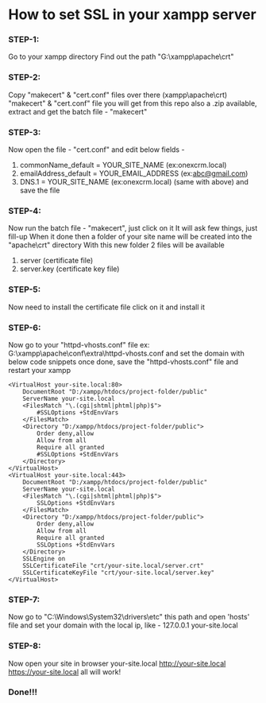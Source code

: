 # How to set SSL in your xampp server

### STEP-1:
Go to your xampp directory
Find out the path "G:\xampp\apache\crt"

### STEP-2:
Copy "makecert" & "cert.conf" files over there (xampp\apache\crt)
"makecert" & "cert.conf" file you will get from this repo
also a .zip available, extract and get the batch file - "makecert"

### STEP-3:
Now open the file - "cert.conf" and edit below fields - 
1) commonName_default = YOUR_SITE_NAME (ex:onexcrm.local)
2) emailAddress_default = YOUR_EMAIL_ADDRESS (ex:abc@gmail.com)
3) DNS.1 = YOUR_SITE_NAME (ex:onexcrm.local) (same with above)
   and save the file

### STEP-4:
Now run the batch file - "makecert", just click on it
It will ask few things, just fill-up
When it done then a folder of your site name will be created into the "apache\crt" directory
With this new folder 2 files will be available
1) server (certificate file)
2) server.key (certificate key file)

### STEP-5:
Now need to install the certificate file
click on it and install it

### STEP-6:
Now go to your "httpd-vhosts.conf" file 
ex: G:\xampp\apache\conf\extra\httpd-vhosts.conf
and set the domain with below code snippets 
once done, save the "httpd-vhosts.conf" file and restart your xampp

```
<VirtualHost your-site.local:80>
    DocumentRoot "D:/xampp/htdocs/project-folder/public"
    ServerName your-site.local
    <FilesMatch "\.(cgi|shtml|phtml|php)$">
        #SSLOptions +StdEnvVars
    </FilesMatch>
    <Directory "D:/xampp/htdocs/project-folder/public">
        Order deny,allow
        Allow from all
        Require all granted
        #SSLOptions +StdEnvVars
    </Directory>
</VirtualHost>
<VirtualHost your-site.local:443>
    DocumentRoot "D:/xampp/htdocs/project-folder/public"
    ServerName your-site.local
    <FilesMatch "\.(cgi|shtml|phtml|php)$">
        SSLOptions +StdEnvVars
    </FilesMatch>
    <Directory "D:/xampp/htdocs/project-folder/public">
        Order deny,allow
        Allow from all
        Require all granted
        SSLOptions +StdEnvVars
    </Directory>
    SSLEngine on
	SSLCertificateFile "crt/your-site.local/server.crt"
	SSLCertificateKeyFile "crt/your-site.local/server.key"
</VirtualHost>
```
### STEP-7:
Now go to "C:\Windows\System32\drivers\etc\" this path and open 'hosts' file
and set your domain with the local ip, like - 
127.0.0.1  your-site.local

### STEP-8:
Now open your site in browser 
your-site.local
http://your-site.local
https://your-site.local
all will work!

### Done!!!

